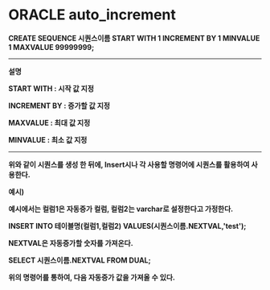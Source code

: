 # ORACLE auto_increment

**CREATE SEQUENCE 시퀀스이름 START WITH 1 INCREMENT BY 1 MINVALUE 1 MAXVALUE 99999999;**

****

**설명**

**START WITH : 시작 값 지정**

**INCREMENT BY : 증가할 값 지정**

**MAXVALUE : 최대 값 지정**

**MINVALUE : 최소 값 지정**

****

**위와 같이 시퀀스를 생성 한 뒤에, Insert시나 각 사용할 명령어에 시퀀스를 활용하여 사용한다.**



**예시)**

**예시에서는 컬럼1은 자동증가 컬럼, 컬럼2는 varchar로 설정한다고 가정한다.**

**INSERT INTO 테이블명(컬럼1,컬럼2) VALUES(시퀀스이름.NEXTVAL,'test');**

**NEXTVAL은 자동증가할 숫자를 가져온다.**



**SELECT 시퀀스이름.NEXTVAL FROM DUAL;**

**위의 명령어를 통하여, 다음 자동증가 값을 가져올 수 있다.**

